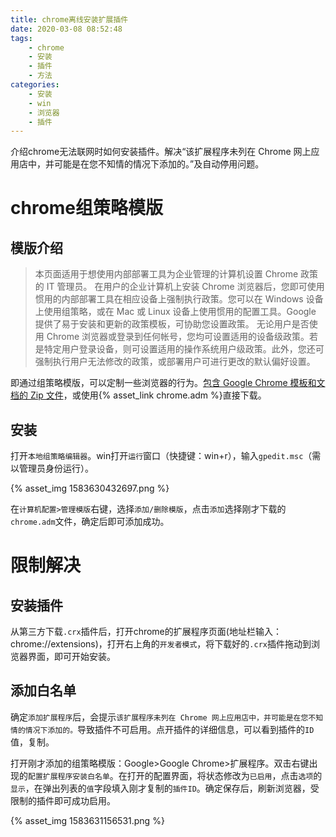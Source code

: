 ```yaml
---
title: chrome离线安装扩展插件
date: 2020-03-08 08:52:48
tags:
    - chrome
    - 安装
    - 插件
    - 方法
categories:
    - 安装
    - win
    - 浏览器
    - 插件
---
```


介绍chrome无法联网时如何安装插件。解决“该扩展程序未列在 Chrome 网上应用店中，并可能是在您不知情的情况下添加的。”及自动停用问题。
<!-- more -->

# chrome组策略模版

## 模版介绍

> 本页面适用于想使用内部部署工具为企业管理的计算机设置 Chrome 政策的 IT 管理员。
> 在用户的企业计算机上安装 Chrome 浏览器后，您即可使用惯用的内部部署工具在相应设备上强制执行政策。您可以在 Windows 设备上使用组策略，或在 Mac 或 Linux 设备上使用惯用的配置工具。Google 提供了易于安装和更新的政策模板，可协助您设置政策。
>无论用户是否使用 Chrome 浏览器或登录到任何帐号，您均可设置适用的设备级政策。若是特定用户登录设备，则可设置适用的操作系统用户级政策。此外，您还可强制执行用户无法修改的政策，或部署用户可进行更改的默认偏好设置。

即通过组策略模版，可以定制一些浏览器的行为。[包含 Google Chrome 模板和文档的 Zip 文件](https://dl.google.com/dl/edgedl/chrome/policy/policy_templates.zip)，或使用{% asset_link chrome.adm %}直接下载。

## 安装

打开`本地组策略编辑器`。win打开`运行`窗口（快捷键：win+r），输入`gpedit.msc`（需以管理员身份运行）。

{% asset_img 1583630432697.png %}

在`计算机配置>管理模版`右键，选择`添加/删除模版`，点击`添加`选择刚才下载的`chrome.adm`文件，确定后即可添加成功。

# 限制解决

## 安装插件

从第三方下载`.crx`插件后，打开chrome的扩展程序页面(地址栏输入：chrome://extensions)，打开右上角的`开发者模式`，将下载好的`.crx`插件拖动到浏览器界面，即可开始安装。

## 添加白名单

确定`添加扩展程序`后，会提示`该扩展程序未列在 Chrome 网上应用店中，并可能是在您不知情的情况下添加的。`导致插件不可启用。点开插件的详细信息，可以看到插件的`ID`值，复制。

打开刚才添加的组策略模版：Google>Google Chrome>扩展程序。双击右键出现的`配置扩展程序安装白名单`。在打开的配置界面，将状态修改为`已启用`，点击`选项`的`显示`，在弹出列表的`值`字段填入刚才复制的`插件ID`。确定保存后，刷新浏览器，受限制的插件即可成功启用。

{% asset_img 1583631156531.png %}
